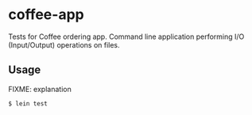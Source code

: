 # coffee-app

Tests for Coffee ordering app. Command line application performing I/O (Input/Output) operations on files. 

## Usage

FIXME: explanation

    $ lein test